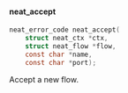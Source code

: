 #### neat_accept
```c
neat_error_code neat_accept(
    struct neat_ctx *ctx,
    struct neat_flow *flow,
    const char *name,
    const char *port);
```
Accept a new flow.
